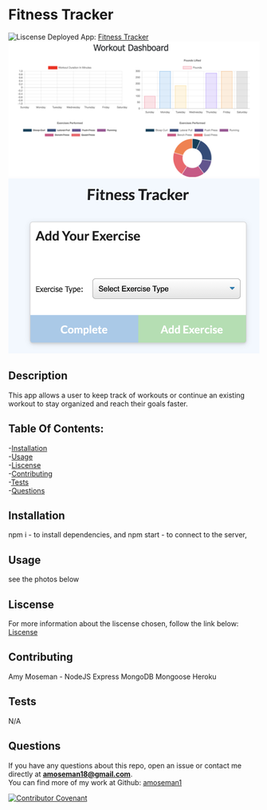 # Fitness Tracker

![Liscense](https://img.shields.io/badge/license-MIT-blue.svg)
Deployed App: [Fitness Tracker](https://github.com/amoseman1/fitnessTracker)
<img src="public/dashboard.png">
<img src="public/tracker.png">

## Description

This app allows a user to keep track of workouts or continue an existing workout to stay organized and reach their goals faster.

## Table Of Contents:

-[Installation](#Installation) </br> -[Usage](#Usage) </br> -[Liscense](#Liscense) </br> -[Contributing](#Contributing) </br> -[Tests](#Tests) </br> -[Questions](#Questions)

## Installation

npm i - to install dependencies, and npm start - to connect to the server,

## Usage

see the photos below

## Liscense

For more information about the liscense chosen, follow the link below:
[Liscense](https://opensource.org/liscenses/MIT)

## Contributing

Amy Moseman -
NodeJS
Express
MongoDB
Mongoose
Heroku

## Tests

N/A

## Questions

If you have any questions about this repo, open an issue or contact me directly at **amoseman18@gmail.com**. </br>
You can find more of my work at Github: [amoseman1](https://github.com/amoseman1/)

[![Contributor Covenant](https://img.shields.io/badge/Contributor%20Covenant-v2.0%20adopted-ff69b4.svg)](code_of_conduct.md)
